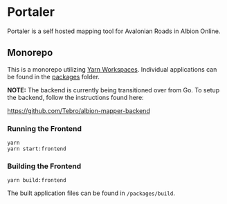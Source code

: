 # Portaler

Portaler is a self hosted mapping tool for Avalonian Roads in Albion Online.

## Monorepo

This is a monorepo utilizing [Yarn Workspaces](https://classic.yarnpkg.com/en/docs/workspaces/). Individual applications can be found in the [packages](/packages) folder.

**NOTE:**
The backend is currently being transitioned over from Go. To setup the backend, follow the instructions found here:

https://github.com/Tebro/albion-mapper-backend

### Running the Frontend

```
yarn
yarn start:frontend
```

### Building the Frontend

```
yarn build:frontend
```

The built application files can be found in `/packages/build`.
